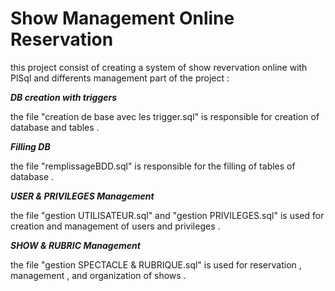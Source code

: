 # Show Management Online Reservation

this project consist of creating a system of show revervation online with PlSql and differents management part of the project :

***DB creation with triggers***

the file "creation de base avec les trigger.sql" is responsible for creation of database and tables .

***Filling DB***

the file "remplissageBDD.sql" is responsible for the filling of tables of database .

***USER & PRIVILEGES Management***

the file "gestion UTILISATEUR.sql" and "gestion PRIVILEGES.sql" is used for creation and management of users and privileges .

***SHOW & RUBRIC Management***

the file "gestion SPECTACLE & RUBRIQUE.sql" is used for reservation , management , and organization of shows . 
